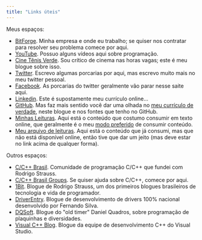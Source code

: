```yaml
---
title: "Links úteis"
---
```

Meus espaços:

 - [BitForge](www.bitforge.com.br). Minha empresa e onde eu trabalho; se quiser nos contratar para resolver seu problema comece por aqui.
 - [YouTube](https://www.youtube.com/playlist?list=PLa0QVTprDkHBHRCO7hiqiha-7WBLjfXiY). Possuo alguns vídeos aqui sobre programação.
 - [Cine Tênis Verde](www.cinetenisverde.com.br). Sou crítico de cinema nas horas vagas; este é meu blogue sobre isso.
 - [Twitter](www.twitter.com/caloni). Escrevo algumas porcarias por aqui, mas escrevo muito mais no meu twitter pessoal.
 - [Facebook](https://www.facebook.com/wanderleycaloni). As porcarias do twitter geralmente vão parar nesse saite aqui.
 - [Linkedin](https://www.linkedin.com/in/wanderleycaloni/). Este é supostamente meu currículo online...
 - [GitHub](https://github.com/Caloni). Mas faz mais sentido você dar uma olhada no [meu currículo de verdade](/sobre), neste blogue e nos fontes que tenho no GitHub.
 - [Minhas Leituras](https://www.instapaper.com/p/caloni). Aqui está o conteúdo que costumo consumir em texto online, que geralmente é o meu [modo preferido](https://www.instapaper.com/read/810137284) de consumir conteúdo.
 - [Meu arquivo de leituras](/txt/). Aqui está o conteúdo que já consumi, mas que não está disponível online, então tive que dar um jeito (mas deve estar no link acima de qualquer forma).

Outros espaços:

 - [C/C++ Brasil](http://ccppbrasil.github.io/). Comunidade de programação C/C++ que fundei com Rodrigo Strauss.
 - [C/C++ Brasil Groups](https://groups.google.com/forum/#!forum/ccppbrasil). Se quiser ajuda sobre C/C++, comece por aqui.
 - [1Bit](www.1bit.com.br). Blogue de Rodrigo Strauss, um dos primeiros blogues brasileiros de tecnologia e vida de programador.
 - [DriverEntry](www.driverentry.com.br). Blogue de desenvolvimento de drivers 100% nacional desenvolvido por Fernando Silva.
 - [DQSoft](http://dqsoft.blogspot.com.br/). Blogue do "old timer" Daniel Quadros, sobre programação de plaquinhas e diversidades.
 - [Visual C++ Blog](https://blogs.msdn.microsoft.com/vcblog/). Blogue da equipe de desenvolvimento C++ do Visual Studio.
